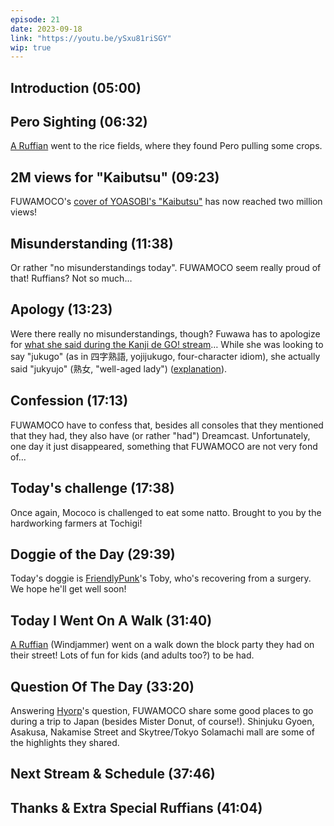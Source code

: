 ```yaml
---
episode: 21
date: 2023-09-18
link: "https://youtu.be/ySxu81riSGY"
wip: true
---
```


## Introduction (05:00)

## Pero Sighting (06:32)

[A Ruffian](https://twitter.com/rengoku_White/status/1702960335039467607) went to the rice fields, where they found Pero pulling some crops.

## 2M views for "Kaibutsu" (09:23)

FUWAMOCO's [cover of YOASOBI's "Kaibutsu"](https://youtu.be/Yr1EI_jYBB8) has now reached two million views!

## Misunderstanding (11:38)

Or rather "no misunderstandings today". FUWAMOCO seem really proud of that! Ruffians? Not so much…

## Apology (13:23)

Were there really no misunderstandings, though? Fuwawa has to apologize for [what she said during the Kanji de GO! stream](https://youtu.be/Ugqx0D9hx7k?t=6879)… While she was looking to say "jukugo" (as in 四字熟語, yojijukugo, four-character idiom), she actually said "jukyujo" (熟女, "well-aged lady") ([explanation](https://youtu.be/ySxu81riSGY?t=15m17s)).

## Confession (17:13)

FUWAMOCO have to confess that, besides all consoles that they mentioned that they had, they also have (or rather "had") Dreamcast. Unfortunately, one day it just disappeared, something that FUWAMOCO are not very fond of…

## Today's challenge (17:38)

Once again, Mococo is challenged to eat some natto. Brought to you by the hardworking farmers at Tochigi!

## Doggie of the Day (29:39)

Today's doggie is [FriendlyPunk](https://twitter.com/FriendlyPunk56/status/1701318555697086640)'s Toby, who's recovering from a surgery. We hope he'll get well soon!

## Today I Went On A Walk (31:40)

[A Ruffian](https://twitter.com/Yggy87/status/1703169377795735608) (Windjammer) went on a walk down the block party they had on their street! Lots of fun for kids (and adults too?) to be had.

## Question Of The Day (33:20)

Answering [Hyorp](https://twitter.com/CascadeHope/status/1703261733601907046)'s question, FUWAMOCO share some good places to go during a trip to Japan (besides Mister Donut, of course!). Shinjuku Gyoen, Asakusa, Nakamise Street and Skytree/Tokyo Solamachi mall are some of the highlights they shared.

## Next Stream & Schedule (37:46)

## Thanks & Extra Special Ruffians (41:04)
